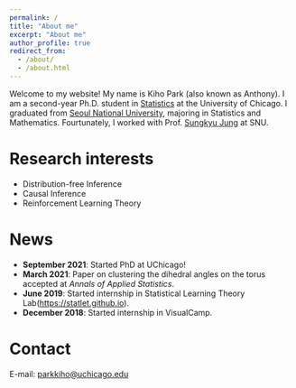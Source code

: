 ```yaml
---
permalink: /
title: "About me"
excerpt: "About me"
author_profile: true
redirect_from: 
  - /about/
  - /about.html
---
```


Welcome to my website! My name is Kiho Park (also known as Anthony). I am a second-year Ph.D. student in [Statistics](https://stat.uchicago.edu) at the University of Chicago. I graduated from [Seoul National University](https://stat.snu.ac.kr/en/), majoring in Statistics and Mathematics. Fourtunately, I worked with Prof. [Sungkyu Jung](http://jung.snu.ac.kr) at SNU.

Research interests
======
* Distribution-free Inference
* Causal Inference
* Reinforcement Learning Theory

News
=====
* **September 2021**: Started PhD at UChicago!
* **March 2021**: Paper on clustering the dihedral angles on the torus accepted at *Annals of Applied Statistics*.
* **June 2019**: Started internship in Statistical Learning Theory Lab(https://statlet.github.io).
* **December 2018**: Started internship in VisualCamp.

Contact
=====
E-mail: <parkkiho@uchicago.edu>
